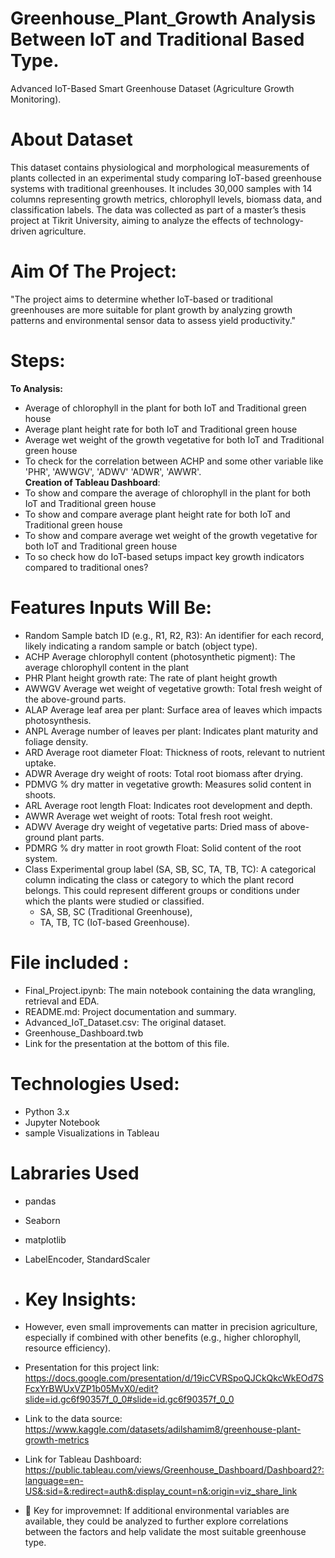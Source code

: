 # Greenhouse_Plant_Growth Analysis Between IoT and Traditional Based Type.
Advanced IoT-Based Smart Greenhouse Dataset (Agriculture Growth Monitoring).

# About Dataset
This dataset contains physiological and morphological measurements of plants collected in an experimental study comparing IoT-based greenhouse systems with traditional greenhouses. It includes 30,000 samples with 14 columns representing growth metrics, chlorophyll levels, biomass data, and classification labels. The data was collected as part of a master’s thesis project at Tikrit University, aiming to analyze the effects of technology-driven agriculture.

# Aim Of The Project:
"The project aims to determine whether IoT-based or traditional greenhouses are more suitable for plant growth by analyzing growth patterns and environmental sensor data to assess yield productivity."

# Steps:
 **To Analysis:**
 - Average of chlorophyll in the plant for both IoT and Traditional green house
 - Average plant height rate for both IoT and Traditional green house
 - Average wet weight of the growth vegetative for both IoT and Traditional green house
 - To check for the correlation between ACHP	and some other variable like 'PHR', 'AWWGV', 'ADWV' 'ADWR', 'AWWR'.  
  **Creation of Tableau Dashboard**:
 - To show and compare  the average of chlorophyll in the plant for both IoT and Traditional green house 
 - To show and compare average plant height rate for both IoT and Traditional green house
 - To show and compare average wet weight of the growth vegetative for both IoT and Traditional green house
 - To so check how do IoT-based setups impact key growth indicators compared to traditional ones?
   
# Features Inputs Will Be:
 - Random	Sample batch ID (e.g., R1, R2, R3):  An identifier for each record, likely indicating a random sample or batch (object type).
 - ACHP	Average chlorophyll content (photosynthetic pigment): The average chlorophyll content in the plant
 - PHR	Plant height growth rate: The rate of plant height growth
 - AWWGV	Average wet weight of vegetative growth: Total fresh weight of the above-ground parts.	
 - ALAP	Average leaf area per plant: Surface area of leaves which impacts photosynthesis.
 - ANPL	Average number of leaves per plant: Indicates plant maturity and foliage density.
 - ARD	Average root diameter	Float: Thickness of roots, relevant to nutrient uptake.
 - ADWR	Average dry weight of roots: Total root biomass after drying.
 - PDMVG	% dry matter in vegetative growth: Measures solid content in shoots.	
 - ARL	Average root length	Float: Indicates root development and depth.
 - AWWR	Average wet weight of roots: Total fresh root weight.
 - ADWV	Average dry weight of vegetative parts: Dried mass of above-ground plant parts.
 - PDMRG	% dry matter in root growth	Float: Solid content of the root system.
 - Class	Experimental group label (SA, SB, SC, TA, TB, TC): A categorical column indicating the class or category to which the plant record belongs.
   This could represent different groups or conditions under which the plants were studied or classified.
     - SA, SB, SC (Traditional Greenhouse),
     - TA, TB, TC (IoT-based Greenhouse).
  
# File included :

-  Final_Project.ipynb: The main notebook containing the data wrangling, retrieval and EDA.
-  README.md: Project documentation and summary.
-  Advanced_IoT_Dataset.csv: The original dataset.
-  Greenhouse_Dashboard.twb
-  Link for the presentation at the bottom of this file.
   
# Technologies Used:

 - Python 3.x
 - Jupyter Notebook
 - sample Visualizations in Tableau

# Labraries Used
 - pandas
 - Seaborn
 - matplotlib
 - LabelEncoder, StandardScaler



 - # Key Insights: 
 - However, even small improvements can matter in precision agriculture, especially if combined with other benefits (e.g., higher chlorophyll, resource efficiency).
 - Presentation for this project link: https://docs.google.com/presentation/d/19icCVRSpoQJCkQkcWkEOd7SFcxYrBWUxVZP1b05MvX0/edit?slide=id.gc6f90357f_0_0#slide=id.gc6f90357f_0_0
 - Link to the data source: https://www.kaggle.com/datasets/adilshamim8/greenhouse-plant-growth-metrics
 - Link for Tableau Dashboard: https://public.tableau.com/views/Greenhouse_Dashboard/Dashboard2?:language=en-US&:sid=&:redirect=auth&:display_count=n&:origin=viz_share_link
 - 🔁 Key for improvemnet:
If additional environmental variables are available, they could be analyzed to further explore correlations between the factors and help validate the most suitable greenhouse type.


